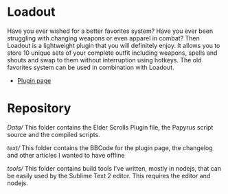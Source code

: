 Loadout
=======

Have you ever wished for a better favorites system? Have you ever been struggling with changing weapons or even apparel in combat? Then Loadout is a lightweight plugin that you will definitely enjoy. It allows you to store 10 unique sets of your complete outfit including weapons, spells and shouts and swap to them without interruption using hotkeys. The old favorites system can be used in combination with Loadout. 

 * [Plugin page](http://skyrim.nexusmods.com/mods/34593/ "Loadout at Skyrim Nexus") 

Repository
=======

*Data/*
This folder contains the Elder Scrolls Plugin file, the Papyrus script source and the compiled scripts. 

*text/*
This folder contains the BBCode for the plugin page, the changelog and other articles I wanted to have offline

*tools/*
This folder contains build tools I've written, mostly in nodejs, that can be easily used by the Sublime Text 2 editor. This requires the editor and nodejs. 